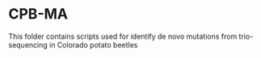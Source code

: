 # CPB-MA
This folder contains scripts used for identify de novo mutations from trio-sequencing in Colorado potato beetles
